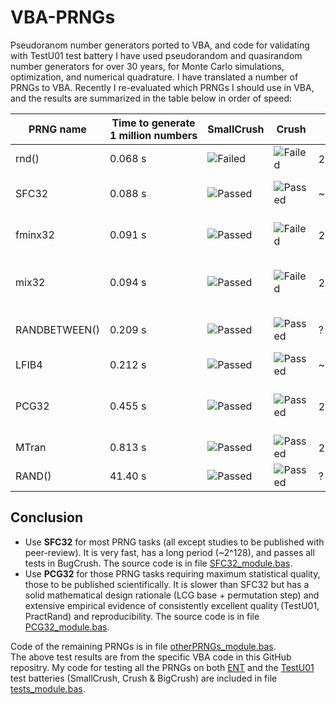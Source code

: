 # VBA-PRNGs
Pseudoranom number generators ported to VBA, and code for validating with TestU01 test battery
I have used pseudorandom and quasirandom number generators for over 30 years, for Monte Carlo simulations, optimization, and numerical quadrature.
I have translated a number of PRNGs to VBA. Recently I re-evaluated which PRNGs I should use in VBA, and the results are summarized in the table below in order of speed:

| PRNG name | Time to generate 1&nbsp;million&nbsp;numbers | SmallCrush | Crush | Period | Source |
| --------- | -------------------------------------------- | ---------- | ----- | ------ | -------| 
| rnd()     | 0.068 s                     | ![Failed](https://img.shields.io/badge/Fail-red) | ![Failed](https://img.shields.io/badge/Fail-red) | 2<sup>24</sup> ?| native Excel VBA function |
| SFC32     | 0.088 s                     | ![Passed](https://img.shields.io/badge/Pass-green) | ![Passed](https://img.shields.io/badge/Pass-green) | ~2<sup>127</sup> | Small Fast Counting (SFC) by Chris Doty-Humphrey |
| fminx32   | 0.091 s                     | ![Passed](https://img.shields.io/badge/Pass-green) | ![Failed](https://img.shields.io/badge/Fail-red) | 2<sup>32</sup> | Canonical SplitMix32 with Murmur3 fmix32 xmxmx-mixer/finisher |
| mix32     | 0.094 s                     | ![Passed](https://img.shields.io/badge/Pass-green) | ![Failed](https://img.shields.io/badge/Fail-red) | 2<sup>32</sup> | SplitMix32 with xmxmx-mixer optimized by Hash-Prospector |
| RANDBETWEEN() | 0.209 s                 | ![Passed](https://img.shields.io/badge/Pass-green) | ![Passed](https://img.shields.io/badge/Pass-green) | ? | Faster array-version of Excel worksheet function RAND() | 
| LFIB4     | 0.212 s                     | ![Passed](https://img.shields.io/badge/Pass-green) | ![Passed](https://img.shields.io/badge/Pass-green) | ~2<sup>287</sup> | 4-lagged Fibonacci generator (Marsaglia) |
| PCG32     | 0.455 s                     | ![Passed](https://img.shields.io/badge/Pass-green) | ![Passed](https://img.shields.io/badge/Pass-green) | 2<sup>64</sup> | PCG32 (XSH-RR),  Permuted Congruential Generator | 
| MTran     | 0.813 s                     | ![Passed](https://img.shields.io/badge/Pass-green) | ![Passed](https://img.shields.io/badge/Pass-green) | 2<sup>19937</sup>-1 | Mersenne Twister, a.k.a. MT19937 |
| RAND()    | 41.40 s                    | ![Passed](https://img.shields.io/badge/Pass-green) | ![Passed](https://img.shields.io/badge/Pass-green) | ? | =Evaluate("=RAND()") in VBA |

## Conclusion

* Use **SFC32** for most PRNG tasks (all except studies to be published with peer-review). It is very fast, has a long period (~2^128), and passes all tests in BugCrush. The source code is in file [SFC32_module.bas](https://github.com/SchildCode/VBA-PRNGs/blob/main/SFC32_module.bas).
* Use **PCG32** for those PRNG tasks requiring maximum statistical quality, those to be published scientifically. It is slower than SFC32 but has a solid mathematical design rationale (LCG base + permutation step) and extensive empirical evidence of consistently excellent quality (TestU01, PractRand) and reproducibility. The source code is in file [PCG32_module.bas](https://github.com/SchildCode/VBA-PRNGs/blob/main/PCG32_module.bas).

Code of the remaining PRNGs is in file [otherPRNGs_module.bas](https://github.com/SchildCode/VBA-PRNGs/blob/main/otherPRNGs_module.bas).<br>
The above test results are from the specific VBA code in this GitHub repositry.  My code for testing all the PRNGs on both [ENT](https://cacert.at/random/) and the [TestU01](https://en.wikipedia.org/wiki/TestU01) test batteries (SmallCrush, Crush & BigCrush) are included in file [tests_module.bas](https://github.com/SchildCode/VBA-PRNGs/blob/main/tests_module.bas).


  
